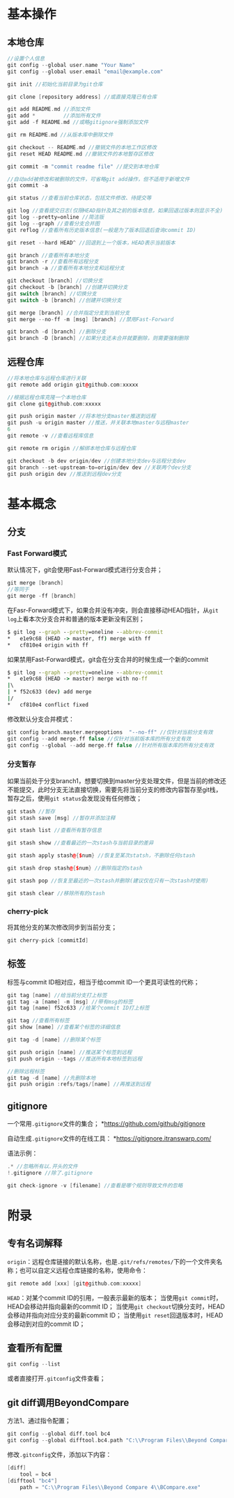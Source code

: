 
# 基本操作

## 本地仓库

```c++
//设置个人信息
git config --global user.name "Your Name"
git config --global user.email "email@example.com"

git init //初始化当前目录为git仓库

git clone [repository address] //或直接克隆已有仓库

git add README.md //添加文件
git add *         //添加所有文件
git add -f README.md //或略gitignore强制添加文件

git rm README.md //从版本库中删除文件

git checkout -- README.md //撤销文件的本地工作区修改
git reset HEAD README.md //撤销文件的本地暂存区修改

git commit -m "commit readme file" //提交到本地仓库

//自动add被修改和被删除的文件，可省略git add操作，但不适用于新增文件
git commit -a

git status //查看当前仓库状态，包括文件修改、待提交等

git log //查看提交日志(仅限HEAD指针及其之前的版本信息，如果回退过版本则显示不全)
git log --pretty=online //简洁版
git log --graph //查看分支合并图
git reflog //查看所有历史版本信息(一般是为了版本回退后查询commit ID)

git reset --hard HEAD^ //回退到上一个版本，HEAD表示当前版本

git branch //查看所有本地分支
git branch -r //查看所有远程分支
git branch -a //查看所有本地分支和远程分支

git checkout [branch] //切换分支
git checkout -b [branch] //创建并切换分支
git switch [branch] //切换分支
git switch -b [branch] //创建并切换分支

git merge [branch] //合并指定分支到当前分支
git merge --no-ff -m [msg] [branch] //禁用Fast-Forward

git branch -d [branch] //删除分支
git branch -D [branch] //如果分支还未合并就要删除，则需要强制删除
```

## 远程仓库

```c++
//将本地仓库与远程仓库进行关联
git remote add origin git@github.com:xxxxx

//根据远程仓库克隆一个本地仓库
git clone git@github.com:xxxxx

git push origin master //将本地分支master推送到远程
git push -u origin master //推送，并关联本地master与远程master
6
git remote -v //查看远程库信息

git remote rm origin //解绑本地仓库与远程仓库

git checkout -b dev origin/dev //创建本地分支dev与远程分支dev
git branch --set-upstream-to=origin/dev dev //关联两个dev分支
git push origin dev //推送到远程dev分支

```

# 基本概念

## 分支

### Fast Forward模式

默认情况下，git会使用Fast-Forward模式进行分支合并；
```c++
git merge [branch]
//等同于
git merge -ff [branch]
```

在Fasr-Forward模式下，如果合并没有冲突，则会直接移动HEAD指针，从`git log`上看本次分支合并和普通的版本更新没有区别；
```cmd
$ git log --graph --pretty=oneline --abbrev-commit
*   e1e9c68 (HEAD -> master, ff) merge with ff
*   cf810e4 origin with ff
```

如果禁用Fast-Forward模式，git会在分支合并的时候生成一个新的commit
```cmd
$ git log --graph --pretty=oneline --abbrev-commit
*   e1e9c68 (HEAD -> master) merge with no-ff
|\  
| * f52c633 (dev) add merge
|/  
*   cf810e4 conflict fixed
```

修改默认分支合并模式：
```c
git config branch.master.mergeoptions  "--no-ff" //仅针对当前分支有效
git config --add merge.ff false //仅针对当前版本库的所有分支有效
git config --global --add merge.ff false //针对所有版本库的所有分支有效
```

### 分支暂存

如果当前处于分支branch1，想要切换到master分支处理文件，但是当前的修改还不能提交，此时分支无法直接切换，需要先将当前分支的修改内容暂存至git栈，暂存之后，使用`git status`会发现没有任何修改；
```c++
git stash //暂存
git stash save [msg] //暂存并添加注释

git stash list //查看所有暂存信息

git stash show //查看最近的一次stash与当前目录的差异

git stash apply stash@{$num} //恢复至某次statsh，不删除任何stash

git stash drop stash@{$num} //删除指定的stash

git stash pop //恢复至最近的一次stash并删除(建议仅在只有一次stash时使用)

git stash clear //移除所有的stash
```

### cherry-pick

将其他分支的某次修改同步到当前分支；
```c++
git cherry-pick [commitId]
```

## 标签

标签与commit ID相对应，相当于给commit ID一个更具可读性的代称；
```c++
git tag [name] //给当前分支打上标签
git tag -a [name] -m [msg] //带有msg的标签
git tag [name] f52c633 //给某个commit ID打上标签

git tag //查看所有标签
git show [name] //查看某个标签的详细信息

git tag -d [name] //删除某个标签

git push origin [name] //推送某个标签到远程
git push origin --tags //推送所有本地标签到远程

//删除远程标签
git tag -d [name] //先删除本地
git push origin :refs/tags/[name] //再推送到远程
```

## gitignore

一个常用`.gitignore`文件的集合；
*https://github.com/github/gitignore

自动生成`.gitignore`文件的在线工具：
*https://gitignore.itranswarp.com/

语法示例：
```c++
.* //忽略所有以.开头的文件
!.gitignore //除了.gitignore
```

```c++
git check-ignore -v [filename] //查看是哪个规则导致文件的忽略
```


# 附录

## 专有名词解释

`origin`：远程仓库链接的默认名称，也是`.git/refs/remotes/`下的一个文件夹名称；也可以自定义远程仓库链接的名称，使用命令：
```c++
git remote add [xxx] [git@github.com:xxxxx]
```

`HEAD`：对某个commit ID的引用，一般表示最新的版本；
	当使用`git commit`时，HEAD会移动并指向最新的commit ID；
	当使用`git checkout`切换分支时，HEAD会移动并指向对应分支的最新commit ID；
	当使用`git reset`回退版本时，HEAD会移动到对应的commit ID；


## 查看所有配置

```c++
git config --list
```

或者直接打开`.gitconfig`文件查看；

## git diff调用BeyondCompare

方法1、通过指令配置；
```c++
git config --global diff.tool bc4
git config --global difftool.bc4.path "C:\\Program Files\\Beyond Compare 4\\BCompare.exe"
```


修改`.gitconfig`文件，添加以下内容：
```c++
[diff]
	tool = bc4
[difftool "bc4"]
	path = "C:\\Program Files\\Beyond Compare 4\\BCompare.exe"
```